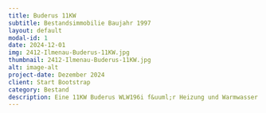 ```yaml
---
title: Buderus 11KW
subtitle: Bestandsimmobilie Baujahr 1997
layout: default
modal-id: 1
date: 2024-12-01
img: 2412-Ilmenau-Buderus-11KW.jpg
thumbnail: 2412-Ilmenau-Buderus-11KW.jpg
alt: image-alt
project-date: Dezember 2024
client: Start Bootstrap
category: Bestand
description: Eine 11KW Buderus WLW196i f&uuml;r Heizung und Warmwasser als Ersatz f&uuml;r eine Gastherme in einem Zweifamilienhaus. Nur der Energietr&auml;ger wurde ausgetauscht -- die vorhandene Installation (Leitungen und Heizk&ouml;rper) war ausreichend und wurde einfach weiterverwendet.
---
```

